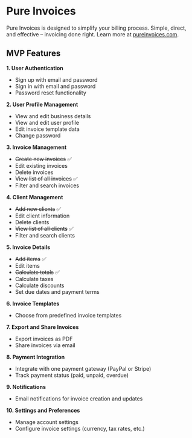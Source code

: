 # Pure Invoices

Pure Invoices is designed to simplify your billing process. Simple, direct, and effective – invoicing done right. Learn more at [pureinvoices.com](https://pureinvoices.com).

## MVP Features

**1. User Authentication**

- Sign up with email and password
- Sign in with email and password
- Password reset functionality

**2. User Profile Management**

- View and edit business details
- View and edit user profile
- Edit invoice template data
- Change password

**3. Invoice Management**

- ~~Create new invoices~~ ✅
- Edit existing invoices
- Delete invoices
- ~~View list of all invoices~~ ✅
- Filter and search invoices

**4. Client Management**

- ~~Add new clients~~ ✅
- Edit client information
- Delete clients
- ~~View list of all clients~~ ✅
- Filter and search clients

**5. Invoice Details**

- ~~Add items~~ ✅
- Edit items
- ~~Calculate totals~~ ✅
- Calculate taxes
- Calculate discounts
- Set due dates and payment terms

**6. Invoice Templates**

- Choose from predefined invoice templates

**7. Export and Share Invoices**

- Export invoices as PDF
- Share invoices via email

**8. Payment Integration**

- Integrate with one payment gateway (PayPal or Stripe)
- Track payment status (paid, unpaid, overdue)

**9. Notifications**

- Email notifications for invoice creation and updates

**10. Settings and Preferences**

- Manage account settings
- Configure invoice settings (currency, tax rates, etc.)
